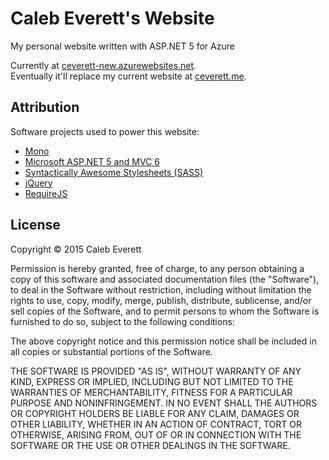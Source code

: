# Caleb Everett's Website
My personal website written with ASP.NET 5 for Azure

Currently at [ceverett-new.azurewebsites.net](http://ceverett-new.azurewebsites.net).  
Eventually it'll replace my current website at [ceverett.me](http://ceverett.me).

## Attribution
Software projects used to power this website:

- [Mono](http://www.mono-project.com)
- [Microsoft ASP.NET 5 and MVC 6](http://www.asp.net)
- [Syntactically Awesome Stylesheets (SASS)](http://sass-lang.com)
- [jQuery](https://jquery.com)
- [RequireJS](http://requirejs.org)

## License
Copyright © 2015 Caleb Everett

Permission is hereby granted, free of charge, to any person obtaining a copy
of this software and associated documentation files (the "Software"), to deal
in the Software without restriction, including without limitation the rights
to use, copy, modify, merge, publish, distribute, sublicense, and/or sell
copies of the Software, and to permit persons to whom the Software is
furnished to do so, subject to the following conditions:

The above copyright notice and this permission notice shall be included in
all copies or substantial portions of the Software.

THE SOFTWARE IS PROVIDED "AS IS", WITHOUT WARRANTY OF ANY KIND, EXPRESS OR
IMPLIED, INCLUDING BUT NOT LIMITED TO THE WARRANTIES OF MERCHANTABILITY,
FITNESS FOR A PARTICULAR PURPOSE AND NONINFRINGEMENT. IN NO EVENT SHALL THE
AUTHORS OR COPYRIGHT HOLDERS BE LIABLE FOR ANY CLAIM, DAMAGES OR OTHER
LIABILITY, WHETHER IN AN ACTION OF CONTRACT, TORT OR OTHERWISE, ARISING FROM,
OUT OF OR IN CONNECTION WITH THE SOFTWARE OR THE USE OR OTHER DEALINGS IN
THE SOFTWARE.
